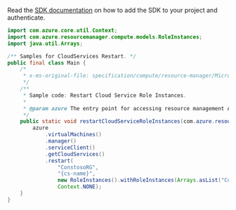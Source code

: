 Read the [SDK documentation](https://github.com/Azure/azure-sdk-for-java/blob/azure-resourcemanager_2.14.0/sdk/resourcemanager/azure-resourcemanager/README.md) on how to add the SDK to your project and authenticate.

```java
import com.azure.core.util.Context;
import com.azure.resourcemanager.compute.models.RoleInstances;
import java.util.Arrays;

/** Samples for CloudServices Restart. */
public final class Main {
    /*
     * x-ms-original-file: specification/compute/resource-manager/Microsoft.Compute/stable/2021-03-01/examples/RestartCloudServiceRoleInstances.json
     */
    /**
     * Sample code: Restart Cloud Service Role Instances.
     *
     * @param azure The entry point for accessing resource management APIs in Azure.
     */
    public static void restartCloudServiceRoleInstances(com.azure.resourcemanager.AzureResourceManager azure) {
        azure
            .virtualMachines()
            .manager()
            .serviceClient()
            .getCloudServices()
            .restart(
                "ConstosoRG",
                "{cs-name}",
                new RoleInstances().withRoleInstances(Arrays.asList("ContosoFrontend_IN_0", "ContosoBackend_IN_1")),
                Context.NONE);
    }
}
```
